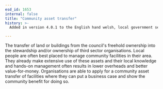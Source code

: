```yaml
---
esd_id: 1653
internal: false
title: "Community asset transfer"
history: >-
  Added in version 4.0.1 to the English hand welsh, local government service list.

---
```


The transfer of land or buildings from the council's freehold ownership into the stewardship and/or ownership of third sector organisations.  Local people are often best placed to manage community facilities in their area. They already make extensive use of these assets and their local knowledge and hands-on management often results in lower overheads and better value-for-money.  Organisations are able to apply for a community asset transfer of facilities where they can put a business case and show the community benefit for doing so.

